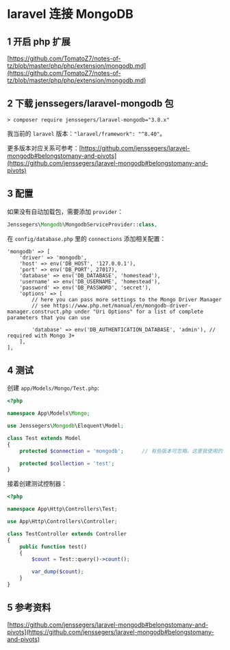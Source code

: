 # laravel 连接 MongoDB

## 1 开启 php 扩展

[https://github.com/TomatoZ7/notes-of-tz/blob/master/php/php/extension/mongodb.md](https://github.com/TomatoZ7/notes-of-tz/blob/master/php/php/extension/mongodb.md)

## 2 下载 jenssegers/laravel-mongodb 包

```shell
> composer require jenssegers/laravel-mongodb="3.8.x"
```

我当前的 `laravel` 版本：`"laravel/framework": "^8.40"`。

更多版本对应关系可参考：[https://github.com/jenssegers/laravel-mongodb#belongstomany-and-pivots](https://github.com/jenssegers/laravel-mongodb#belongstomany-and-pivots)

## 3 配置

如果没有自动加载包，需要添加 `provider`：

```php
Jenssegers\Mongodb\MongodbServiceProvider::class,
```

在 `config/database.php` 里的 `connections` 添加相关配置：

```shell
'mongodb' => [
    'driver' => 'mongodb',
    'host' => env('DB_HOST', '127.0.0.1'),
    'port' => env('DB_PORT', 27017),
    'database' => env('DB_DATABASE', 'homestead'),
    'username' => env('DB_USERNAME', 'homestead'),
    'password' => env('DB_PASSWORD', 'secret'),
    'options' => [
        // here you can pass more settings to the Mongo Driver Manager
        // see https://www.php.net/manual/en/mongodb-driver-manager.construct.php under "Uri Options" for a list of complete parameters that you can use

        'database' => env('DB_AUTHENTICATION_DATABASE', 'admin'), // required with Mongo 3+
    ],
],
```

## 4 测试

创建 `app/Models/Mongo/Test.php`:

```php
<?php

namespace App\Models\Mongo;

use Jenssegers\Mongodb\Eloquent\Model;

class Test extends Model
{
    protected $connection = 'mongodb';      // 有些版本可忽略，这里我使用的版本不可忽略

    protected $collection = 'test';
}
```

接着创建测试控制器：

```php
<?php

namespace App\Http\Controllers\Test;

use App\Http\Controllers\Controller;

class TestController extends Controller
{
    public function test()
    {
        $count = Test::query()->count();

        var_dump($count);
    }
}
```

## 5 参考资料

[https://github.com/jenssegers/laravel-mongodb#belongstomany-and-pivots](https://github.com/jenssegers/laravel-mongodb#belongstomany-and-pivots)